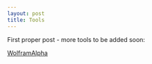 ```yaml
---
layout: post
title: Tools
---
```


First proper post - more tools to be added soon:

[WolframAlpha](https://www.wolframalpha.com)
